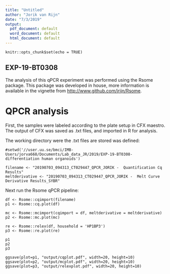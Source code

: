 ```yaml
---
title: "Untitled"
author: "Jorik van Rijn"
date: "7/3/2019"
output:
  pdf_document: default
  word_document: default
  html_document: default
---
```


```{r setup, include=FALSE}
knitr::opts_chunk$set(echo = TRUE)
```

## EXP-19-BT0308

The analysis of this qPCR experiment was performed using the Rsome package. This package was developed in house, more information is available in the vignette from http://www.github.com/jrijn/Rsome.

# QPCR analysis

First, the samples were labeled according to the plate setup in CFX maestro. The output of CFX was saved as .txt files, and imported in R for analysis.

The working directory were the .txt files are stored was defined:

```{r import}
#setwd('//user.uu.se/bmci/IMB-Users/jorva668/Documents/Lab_data_JR/2019/EXP-19-BT0308-differentiation human organoids')

filename <- "20190703_094313_CT029447_QPCR_JORIK -  Quantification Cq Results"
meltderivative <- "20190703_094313_CT029447_QPCR_JORIK -  Melt Curve Derivative Results_SYBR"
```

Next run the Rsome qPCR pipeline:

```{r message=FALSE}
df <- Rsome::cqimport(filename)
p1 <- Rsome::cq.plot(df)

mc <- Rsome::mcimport(cqimport = df, meltderivative = meltderivative)
p2 <- Rsome::mc.plot(mc)

re <- Rsome::relex(df, household = 'HP1BP3')
p3 <- Rsome::re.plot(re)

p1
p2
p3

ggsave(plot=p1, "output/cqplot.pdf", width=20, height=10)
ggsave(plot=p2, "output/mcplot.pdf", width=20, height=10)
ggsave(plot=p3, "output/relexplot.pdf", width=20, height=10)
```

